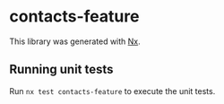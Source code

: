 # contacts-feature

This library was generated with [Nx](https://nx.dev).

## Running unit tests

Run `nx test contacts-feature` to execute the unit tests.
